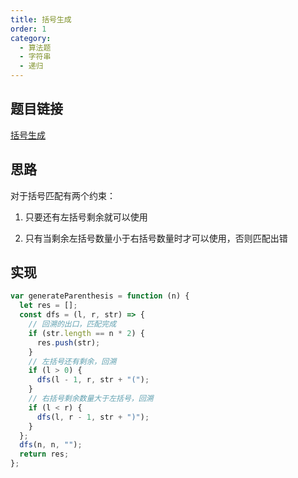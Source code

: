 ```yaml
---
title: 括号生成
order: 1
category:
  - 算法题
  - 字符串
  - 递归
---
```


## 题目链接

[括号生成](https://leetcode.cn/problems/generate-parentheses/)

## 思路

对于括号匹配有两个约束：

1. 只要还有左括号剩余就可以使用

2. 只有当剩余左括号数量小于右括号数量时才可以使用，否则匹配出错

## 实现

```js
var generateParenthesis = function (n) {
  let res = [];
  const dfs = (l, r, str) => {
    // 回溯的出口，匹配完成
    if (str.length == n * 2) {
      res.push(str);
    }
    // 左括号还有剩余，回溯
    if (l > 0) {
      dfs(l - 1, r, str + "(");
    }
    // 右括号剩余数量大于左括号，回溯
    if (l < r) {
      dfs(l, r - 1, str + ")");
    }
  };
  dfs(n, n, "");
  return res;
};
```
